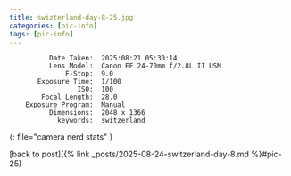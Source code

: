 ```yaml
---
title: swizterland-day-8-25.jpg
categories: [pic-info]
tags: [pic-info]
---
```


```text
          Date Taken:  2025:08:21 05:30:14
          Lens Model:  Canon EF 24-70mm f/2.8L II USM
              F-Stop:  9.0
       Exposure Time:  1/100
                 ISO:  100
        Focal Length:  28.0
    Exposure Program:  Manual
          Dimensions:  2048 x 1366
            keywords:  switzerland
```
{: file="camera nerd stats" }

[back to post]({% link _posts/2025-08-24-switzerland-day-8.md %}#pic-25)